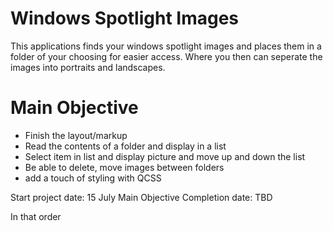 # Windows Spotlight Images

This applications finds your windows spotlight images and places them in a folder of your choosing for easier access. Where you then can seperate the images into portraits and landscapes.

# Main Objective

- Finish the layout/markup
- Read the contents of a folder and display in a list
- Select item in list and display picture and move up and down the list
- Be able to delete, move images between folders
- add a touch of styling with QCSS

Start project date: 			15 July
Main Objective Completion date: TBD

In that order